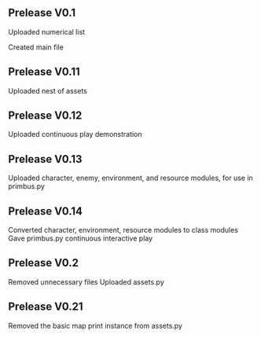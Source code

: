## Prelease V0.1
Uploaded numerical list

Created main file

## Prelease V0.11

Uploaded nest of assets

## Prelease V0.12

Uploaded continuous play demonstration

## Prelease V0.13

Uploaded character, enemy, environment, and resource modules,
for use in primbus.py

## Prelease V0.14

Converted character, environment, resource modules to class modules
Gave primbus.py continuous interactive play

## Prelease V0.2
Removed unnecessary files
Uploaded assets.py

## Prelease V0.21
Removed the basic map print instance from assets.py
